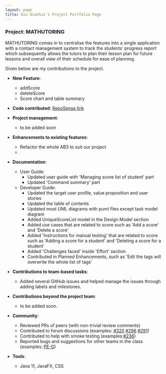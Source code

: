 ```yaml
---
layout: page
title: Qiu Qianhui's Project Portfolio Page
---
```


### Project: MATHUTORING

MATHUTORING comes in to centralise the features into a single application with a contact management system to track the students’ progress report which subsequently allows the tutors to plan their lesson plan for future lessons and overall view of their schedule for ease of planning.


Given below are my contributions to the project.

* **New Feature**:
  * addScore
  * deleteScore
  * Score chart and table summary

* **Code contributed**: [RepoSense link](https://nus-cs2103-ay2223s2.github.io/tp-dashboard/?search=qqh&sort=groupTitle&sortWithin=title&timeframe=commit&mergegroup=&groupSelect=groupByRepos&breakdown=true&checkedFileTypes=docs~functional-code~test-code~other&since=2023-02-17)

* **Project management**:
  * to be added soon

* **Enhancements to existing features**:
  * Refactor the whole AB3 to suit our project
  * 

* **Documentation**:
  * User Guide:
    * Updated user guide with 'Managing score list of student' part
    * Updated 'Command summary' part
  * Developer Guide:
    * Updated the target user profile, value proposition and user stories
    * Updated the table of contents
    * Updated most UML diagrams with puml files except task model diagram
    * Added UniqueScoreList model in the Design Model section
    * Added use cases that are related to score such as 'Add a score' and 'Delete a score'
    * Added 'Instructions for manual testing' that are related to score such as 'Adding a score for a student' and 'Deleting a score for a student'
    * Added 'Challenges faced' inside 'Effort' section
    * Contributed in Planned Enhancements, such as 'Edit the tags will overwrite the whole list of tags'

* **Contributions to team-based tasks**:
  * Added several GitHub issues and helped manage the issues through adding labels and milestones.

* **Contributions beyond the project team**:
  * to be added soon.

* **Community**:
  * Reviewed PRs of peers (with non-trivial review comments)
  * Contributed to forum discussions (examples: [#320](https://github.com/nus-cs2103-AY2223S2/forum/issues/320) 
  [#296](https://github.com/nus-cs2103-AY2223S2/forum/issues/296) [#291](https://github.com/nus-cs2103-AY2223S2/forum/issues/291))
  * Contributed to help with smoke testing (examples:[#236](https://github.com/nus-cs2103-AY2223S2/forum/issues/236#issuecomment-1453378705))
  * Reported bugs and suggestions for other teams in the class (examples: [PE-D](https://github.com/QQH0828/ped/issues))

* **Tools**:
  * Java 11, JavaFX, CSS

